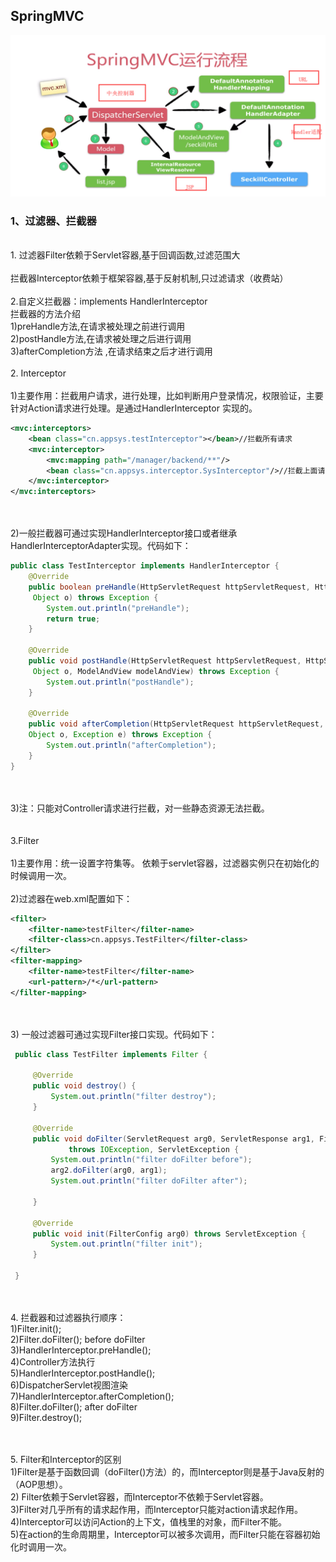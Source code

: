 ## SpringMVC
![运行流程](https://github.com/gaoyuanyuan2/notes/blob/master/img/2.png) 
### 1、过滤器、拦截器
 <br>1. 过滤器Filter依赖于Servlet容器,基于回调函数,过滤范围大
  <br><br>拦截器Interceptor依赖于框架容器,基于反射机制,只过滤请求（收费站）
   <br><br>2.自定义拦截器：implements HandlerInterceptor
  <br>拦截器的方法介绍
  <br>1)preHandle方法,在请求被处理之前进行调用
  <br>2)postHandle方法,在请求被处理之后进行调用
  <br>3)afterCompletion方法 ,在请求结束之后才进行调用
<br><br>2. Interceptor
<br><br>1)主要作用：拦截用户请求，进行处理，比如判断用户登录情况，权限验证，主要针对Action请求进行处理。是通过HandlerInterceptor 实现的。
```Xml
<mvc:interceptors>
    <bean class="cn.appsys.testInterceptor"></bean>//拦截所有请求
    <mvc:interceptor>
        <mvc:mapping path="/manager/backend/**"/>
        <bean class="cn.appsys.interceptor.SysInterceptor"/>//拦截上面请求
    </mvc:interceptor>  
</mvc:interceptors>
```
<br><br>2)一般拦截器可通过实现HandlerInterceptor接口或者继承HandlerInterceptorAdapter实现。代码如下：
```Java
public class TestInterceptor implements HandlerInterceptor {
    @Override
    public boolean preHandle(HttpServletRequest httpServletRequest, HttpServletResponse httpServletResponse,
     Object o) throws Exception {
        System.out.println("preHandle");
        return true;
    }

    @Override
    public void postHandle(HttpServletRequest httpServletRequest, HttpServletResponse httpServletResponse,
     Object o, ModelAndView modelAndView) throws Exception {
        System.out.println("postHandle");
    }

    @Override
    public void afterCompletion(HttpServletRequest httpServletRequest, HttpServletResponse httpServletResponse, 
    Object o, Exception e) throws Exception {
        System.out.println("afterCompletion");
    }
}
```
<br><br>3)注：只能对Controller请求进行拦截，对一些静态资源无法拦截。  
<br><br>3.Filter
<br><br>1)主要作用：统一设置字符集等。
 依赖于servlet容器，过滤器实例只在初始化的时候调用一次。
<br><br>2)过滤器在web.xml配置如下：
 ```Xml
<filter>
     <filter-name>testFilter</filter-name>
     <filter-class>cn.appsys.TestFilter</filter-class>
 </filter>
 <filter-mapping>
     <filter-name>testFilter</filter-name>
     <url-pattern>/*</url-pattern>
 </filter-mapping>    
```
<br><br>3) 一般过滤器可通过实现Filter接口实现。代码如下：
```Java
 public class TestFilter implements Filter {
 
     @Override
     public void destroy() {
         System.out.println("filter destroy");
     }
 
     @Override
     public void doFilter(ServletRequest arg0, ServletResponse arg1, FilterChain arg2)
             throws IOException, ServletException {
         System.out.println("filter doFilter before");
         arg2.doFilter(arg0, arg1);
         System.out.println("filter doFilter after");
 
     }
 
     @Override
     public void init(FilterConfig arg0) throws ServletException {
         System.out.println("filter init");
     }
 
 }
```
<br><br>4. 拦截器和过滤器执行顺序：
<br>1)Filter.init();
<br>2)Filter.doFilter(); before doFilter
<br>3)HandlerInterceptor.preHandle();
<br>4)Controller方法执行
<br>5)HandlerInterceptor.postHandle();
<br>6)DispatcherServlet视图渲染
<br>7)HandlerInterceptor.afterCompletion();
<br>8)Filter.doFilter(); after doFilter
<br>9)Filter.destroy();
         
<br><br>5.  Filter和Interceptor的区别
<br>1)Filter是基于函数回调（doFilter()方法）的，而Interceptor则是基于Java反射的（AOP思想）。
<br>2) Filter依赖于Servlet容器，而Interceptor不依赖于Servlet容器。
<br>3)Filter对几乎所有的请求起作用，而Interceptor只能对action请求起作用。
<br>4)Interceptor可以访问Action的上下文，值栈里的对象，而Filter不能。
<br>5)在action的生命周期里，Interceptor可以被多次调用，而Filter只能在容器初始化时调用一次。
